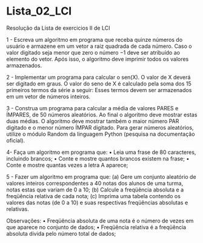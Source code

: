 # Lista_02_LCI
Resolução da Lista de exercicios II de LCI


1 - Escreva um algoritmo em programa que receba quinze números do usuário e armazene em um vetor a raiz quadrada de cada número. Caso o valor digitado seja menor que zero o número −1 deve ser atribuído ao elemento do vetor. Após isso, o algoritmo deve imprimir todos os valores armazenados.

2 - Implementar um programa para calcular o sen(X). O valor de X deverá ser digitado em graus. O valor do seno de X é calculado pela soma dos 15 primeiros termos da série a seguir: 
Esses termos devem ser armazenados em um vetor de números inteiros.

3 - Construa um programa para calcular a média de valores PARES e ÍMPARES, de 50 números aleatórios. Ao final o algoritmo deve mostrar estas duas médias. O algoritmo deve mostrar também o maior número PAR digitado e o menor número ÍMPAR digitado. Para gerar números aleatórios, utilize o módulo Random da linguagem Python (pesquisa na documentação oficial).

4- Faça um algoritmo em programa que: 
• Leia uma frase de 80 caracteres, incluindo brancos; 
• Conte e mostre quantos brancos existem na frase; 
• Conte e mostre quantas vezes a letra A aparece;

5 - Fazer um algoritmo em programa que: 
(a) Gere um conjunto aleatório de valores inteiros correspondentes a 40 notas dos alunos de uma turma, notas estas que variam de 0 a 10; 
(b) Calcule a freqüência absoluta e a freqüência relativa de cada nota; 
(c) Imprima uma tabela contendo os valores das notas (de 0 a 10) e suas respectivas freqüências absolutas e relativas. 

Observações: 
• Freqüência absoluta de uma nota é o número de vezes em que aparece no conjunto de dados; 
• Freqüência relativa é a freqüência absoluta divida pelo número total de dados;
